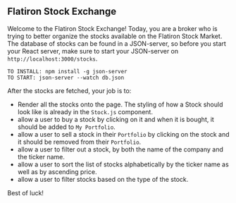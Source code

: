 ## Flatiron Stock Exchange

Welcome to the Flatiron Stock Exchange!
Today, you are a broker who is trying to better organize the stocks available on the Flatiron Stock Market.
The database of stocks can be found in a JSON-server, so before you start your React server, make sure to start your JSON-server on `http://localhost:3000/stocks`.

```
TO INSTALL: npm install -g json-server
TO START: json-server --watch db.json
```

After the stocks are fetched, your job is to:
* Render all the stocks onto the page. The styling of how a Stock should look like is already in the `Stock.js` component.
* allow a user to buy a stock by clicking on it and when it is bought, it should be added to `My Portfolio`.
* allow a user to sell a stock in their `Portfolio` by clicking on the stock and it should be removed from their `Portfolio`.
* allow a user to filter out a stock, by both the name of the company and the ticker name.
* allow a user to sort the list of stocks alphabetically by the ticker name as well as by ascending price.
* allow a user to filter stocks based on the type of the stock.

Best of luck!
